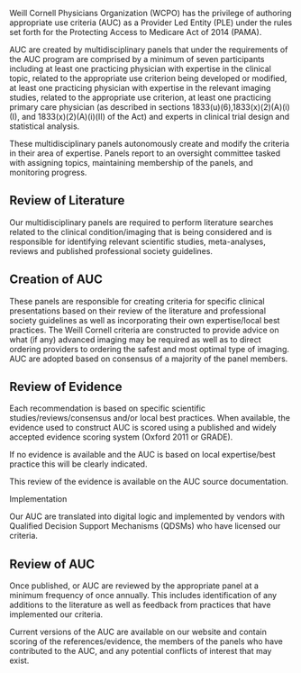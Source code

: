 Weill Cornell Physicians Organization (WCPO) has the privilege of authoring appropriate use criteria (AUC) as a Provider Led Entity (PLE) under the rules set forth for the Protecting Access to Medicare Act of 2014 (PAMA).

AUC are created by multidisciplinary panels that under the requirements of the AUC program are comprised by a minimum of seven participants including at least one practicing physician with expertise in the clinical topic, related to the appropriate use criterion being developed or modified, at least one practicing physician with expertise in the relevant imaging studies, related to the appropriate use criterion, at least one practicing primary care physician (as described in sections 1833(u)(6),1833(x)(2)(A)(i)(I), and 1833(x)(2)(A)(i)(II) of the Act) and experts in clinical trial design and statistical analysis.

These multidisciplinary panels autonomously create and modify the criteria in their area of expertise. Panels report to an oversight committee tasked with assigning topics, maintaining membership of the panels, and monitoring progress.

## Review of Literature

Our multidisciplinary panels are required to perform literature searches related to the clinical condition/imaging that is being considered and is responsible for identifying relevant scientific studies, meta-analyses, reviews and published professional society guidelines.

## Creation of AUC

These panels are responsible for creating criteria for specific clinical presentations based on their review of the literature and professional society guidelines as well as incorporating their own expertise/local best practices. The Weill Cornell criteria are constructed to provide advice on what (if any) advanced imaging may be required as well as to direct ordering providers to ordering the safest and most optimal type of imaging. AUC are adopted based on consensus of a majority of the panel members.

## Review of Evidence

Each recommendation is based on specific scientific studies/reviews/consensus and/or local best practices. When available, the evidence used to construct AUC is scored using a published and widely accepted evidence scoring system (Oxford 2011 or GRADE).

If no evidence is available and the AUC is based on local expertise/best practice this will be clearly indicated.

This review of the evidence is available on the AUC source documentation.

Implementation

Our AUC are translated into digital logic and implemented by vendors with Qualified Decision Support Mechanisms (QDSMs) who have licensed our criteria.

## Review of AUC

Once published, or AUC are reviewed by the appropriate panel at a minimum frequency of once annually. This includes identification of any additions to the literature as well as feedback from practices that have implemented our criteria.

Current versions of the AUC are available on our website and contain scoring of the references/evidence, the members of the panels who have contributed to the AUC, and any potential conflicts of interest that may exist.



<script type='text/javascript'>
var links = document.links;

for (var i = 0; i < links.length; i++) {
  if (links[i].hostname != window.location.hostname) {
    links[i].target = '_blank';
  }
}
</script>
